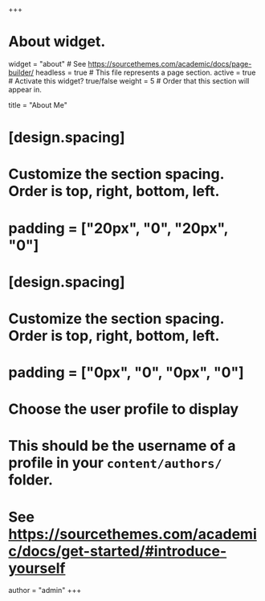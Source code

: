 +++
# About widget.
widget = "about"  # See https://sourcethemes.com/academic/docs/page-builder/
headless = true  # This file represents a page section.
active = true  # Activate this widget? true/false
weight = 5  # Order that this section will appear in.

title = "About Me"

# [design.spacing]
  # Customize the section spacing. Order is top, right, bottom, left.
  # padding = ["20px", "0", "20px", "0"]

# [design.spacing]
  # Customize the section spacing. Order is top, right, bottom, left.
  # padding = ["0px", "0", "0px", "0"]

# Choose the user profile to display
# This should be the username of a profile in your `content/authors/` folder.
# See https://sourcethemes.com/academic/docs/get-started/#introduce-yourself
author = "admin"
+++
